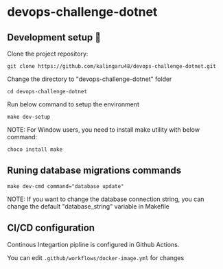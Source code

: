 # devops-challenge-dotnet


## Development setup :wave:

Clone the project repository:

`git clone https://github.com/kalingaru48/devops-challenge-dotnet.git`

Change the directory to "devops-challenge-dotnet" folder

`cd devops-challenge-dotnet`

Run below command to setup the environment

`make dev-setup`

NOTE: For Window users, you need to install make utility with below command: 

`choco install make`

## Runing database migrations commands

`make dev-cmd command="database update"`

NOTE: If you want to change the database connection string, you can change the default "database_string" variable in Makefile


## CI/CD configuration

Continous Integartion pipline is configured in Github Actions.

You can edit `.github/workflows/docker-image.yml` for changes









